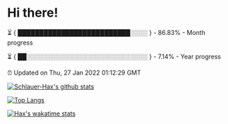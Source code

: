# Hi there!

⏳ { ██████████████████████████░░░░ } - 86.83% - Month progress

⏳ { ██░░░░░░░░░░░░░░░░░░░░░░░░░░░░ } - 7.14% - Year progress

⏰ Updated on Thu, 27 Jan 2022 01:12:29 GMT


[![Schlauer-Hax's github stats](https://github-readme-stats.vercel.app/api?username=Schlauer-Hax&show_icons=true&theme=dark&count_private=true)](https://github.com/Schlauer-Hax)


[![Top Langs](https://github-readme-stats.vercel.app/api/top-langs/?username=Schlauer-Hax&layout=compact&theme=dark)](https://github.com/Schlauer-Hax?tab=repositories)


[![Hax's wakatime stats](https://github-readme-stats.vercel.app/api/wakatime?username=Hax&theme=dark)](https://wakatime.com/@Hax)

